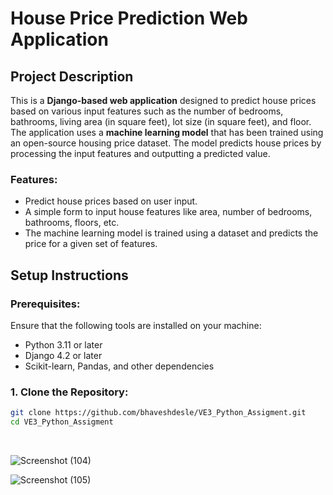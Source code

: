 # House Price Prediction Web Application

## Project Description
This is a **Django-based web application** designed to predict house prices based on various input features such as the number of bedrooms, bathrooms, living area (in square feet), lot size (in square feet), and floor. The application uses a **machine learning model** that has been trained using an open-source housing price dataset. The model predicts house prices by processing the input features and outputting a predicted value.

### Features:
- Predict house prices based on user input.
- A simple form to input house features like area, number of bedrooms, bathrooms, floors, etc.
- The machine learning model is trained using a dataset and predicts the price for a given set of features.

## Setup Instructions

### Prerequisites:
Ensure that the following tools are installed on your machine:
- Python 3.11 or later
- Django 4.2 or later
- Scikit-learn, Pandas, and other dependencies

### 1. Clone the Repository:
```bash
git clone https://github.com/bhaveshdesle/VE3_Python_Assigment.git
cd VE3_Python_Assigment

```

</br>

![Screenshot (104)](https://github.com/user-attachments/assets/622dd558-4c8f-4650-ad27-7a65ae8e9773)

![Screenshot (105)](https://github.com/user-attachments/assets/21076bb5-2e92-4b97-a1e8-5f7c18fccde5)



